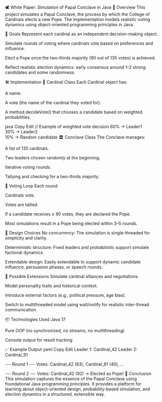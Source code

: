 🕊️ White Paper: Simulation of Papal Conclave in Java
🧩 Overview
This project simulates a Papal Conclave, the process by which the College of Cardinals elects a new Pope. The implementation models realistic voting dynamics using object-oriented programming principles in Java.

🎯 Goals
Represent each cardinal as an independent decision-making object.

Simulate rounds of voting where cardinals vote based on preferences and influence.

Elect a Pope once the two-thirds majority (90 out of 135 votes) is achieved.

Reflect realistic election dynamics: early consensus around 1–2 strong candidates and some randomness.

🛠️ Implementation
👤 Cardinal Class
Each Cardinal object has:

A name.

A vote (the name of the cardinal they voted for).

A method decideVote() that chooses a candidate based on weighted probabilities.

java
Copy
Edit
// Example of weighted vote decision
60% → Leader1  
30% → Leader2  
10% → Random candidate
🏛️ Conclave Class
The Conclave manages:

A list of 135 cardinals.

Two leaders chosen randomly at the beginning.

Iterative voting rounds.

Tallying and checking for a two-thirds majority.

🔁 Voting Loop
Each round:

Cardinals vote.

Votes are tallied.

If a candidate receives ≥ 90 votes, they are declared the Pope.

Most simulations result in a Pope being elected within 3–5 rounds.

🔎 Design Choices
No concurrency: The simulation is single-threaded for simplicity and clarity.

Deterministic structure: Fixed leaders and probabilistic support simulate factional dynamics.

Extendable design: Easily extendable to support dynamic candidate influence, persuasion phases, or speech rounds.

🧠 Possible Extensions
Simulate cardinal alliances and negotiations.

Model personality traits and historical context.

Introduce external factors (e.g., political pressure, age bias).

Switch to multithreaded model using wait/notify for realistic inter-thread communication.

📦 Technologies Used
Java 17

Pure OOP (no synchronized, no streams, no multithreading)

Console output for result tracking

✅ Example Output
yaml
Copy
Edit
Leader 1: Cardinal_42
Leader 2: Cardinal_91

--- Round 1 ---
Votes: Cardinal_42 (83), Cardinal_91 (40), ...

--- Round 2 ---
Votes: Cardinal_42 (92) → Elected as Pope!
🏁 Conclusion
This simulation captures the essence of the Papal Conclave using foundational Java programming principles. It provides a platform for learning about object-oriented design, probability-based simulation, and election dynamics in a structured, extensible way.

